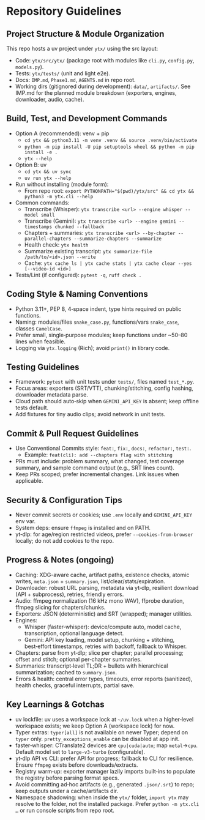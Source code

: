 # Repository Guidelines

## Project Structure & Module Organization
This repo hosts a uv project under `ytx/` using the src layout:
- Code: `ytx/src/ytx/` (package root with modules like `cli.py`, `config.py`, `models.py`).
- Tests: `ytx/tests/` (unit and light e2e).
- Docs: `IMP.md`, `Phase1.md`, `AGENTS.md` in repo root.
- Working dirs (gitignored during development): `data/`, `artifacts/`.
See IMP.md for the planned module breakdown (exporters, engines, downloader, audio, cache).

## Build, Test, and Development Commands
- Option A (recommended): venv + pip
  - `cd ytx && python3.11 -m venv .venv && source .venv/bin/activate`
  - `python -m pip install -U pip setuptools wheel && python -m pip install -e .`
  - `ytx --help`
- Option B: uv
  - `cd ytx && uv sync`
  - `uv run ytx --help`
- Run without installing (module form):
  - From repo root: `export PYTHONPATH="$(pwd)/ytx/src" && cd ytx && python3 -m ytx.cli --help`
- Common commands:
  - Transcribe (Whisper): `ytx transcribe <url> --engine whisper --model small`
  - Transcribe (Gemini): `ytx transcribe <url> --engine gemini --timestamps chunked --fallback`
  - Chapters + summaries: `ytx transcribe <url> --by-chapter --parallel-chapters --summarize-chapters --summarize`
  - Health check: `ytx health`
  - Summarize existing transcript: `ytx summarize-file /path/to/<id>.json --write`
  - Cache: `ytx cache ls | ytx cache stats | ytx cache clear --yes [--video-id <id>]`
 - Tests/Lint (if configured): `pytest -q`, `ruff check .`

## Coding Style & Naming Conventions
- Python 3.11+, PEP 8, 4‑space indent, type hints required on public functions.
- Naming: modules/files `snake_case.py`, functions/vars `snake_case`, classes `CamelCase`.
- Prefer small, single‑purpose modules; keep functions under ~50–80 lines when feasible.
- Logging via `ytx.logging` (Rich); avoid `print()` in library code.

## Testing Guidelines
- Framework: `pytest` with unit tests under `tests/`, files named `test_*.py`.
- Focus areas: exporters (SRT/VTT), chunking/stitching, config hashing, downloader metadata parse.
- Cloud path should auto‑skip when `GEMINI_API_KEY` is absent; keep offline tests default.
- Add fixtures for tiny audio clips; avoid network in unit tests.

## Commit & Pull Request Guidelines
- Use Conventional Commits style: `feat:`, `fix:`, `docs:`, `refactor:`, `test:`.
  - Example: `feat(cli): add --chapters flag with stitching`
- PRs must include: problem summary, what changed, test coverage summary, and sample command output (e.g., SRT lines count).
- Keep PRs scoped; prefer incremental changes. Link issues when applicable.

## Security & Configuration Tips
- Never commit secrets or cookies; use `.env` locally and `GEMINI_API_KEY` env var.
- System deps: ensure `ffmpeg` is installed and on PATH.
- yt‑dlp: for age/region restricted videos, prefer `--cookies-from-browser` locally; do not add cookies to the repo.

## Progress & Notes (ongoing)
- Caching: XDG-aware cache, artifact paths, existence checks, atomic writes, `meta.json` + `summary.json`, list/clear/stats/expiration.
- Downloader: robust URL parsing, metadata via yt‑dlp, resilient download (API + subprocess), retries, friendly errors.
- Audio: ffmpeg normalization (16 kHz mono WAV), ffprobe duration, ffmpeg slicing for chapters/chunks.
- Exporters: JSON (deterministic) and SRT (wrapped); manager utilities.
- Engines:
  - Whisper (faster‑whisper): device/compute auto, model cache, transcription, optional language detect.
  - Gemini: API key loading, model setup, chunking + stitching, best‑effort timestamps, retries with backoff, fallback to Whisper.
- Chapters: parse from yt‑dlp; slice per chapter; parallel processing; offset and stitch; optional per‑chapter summaries.
- Summaries: transcript‑level TL;DR + bullets with hierarchical summarization; cached to `summary.json`.
- Errors & health: central error types, timeouts, error reports (sanitized), health checks, graceful interrupts, partial save.

## Key Learnings & Gotchas
- uv lockfile: uv uses a workspace lock at `~/uv.lock` when a higher‑level workspace exists; we keep Option A (workspace lock) for now.
- Typer extras: `typer[all]` is not available on newer Typer; depend on `typer` only. `pretty_exceptions_enable` can be disabled at app init.
- faster‑whisper: CTranslate2 devices are `cpu|cuda|auto`; map `metal`→`cpu`. Default model set to `large-v3-turbo` (configurable).
- yt‑dlp API vs CLI: prefer API for progress; fallback to CLI for resilience. Ensure `ffmpeg` exists before downloads/extracts.
- Registry warm‑up: exporter manager lazily imports built‑ins to populate the registry before parsing format specs.
- Avoid committing ad‑hoc artifacts (e.g., generated `.json/.srt`) to repo; keep outputs under a cache/artifacts dir.
 - Namespace shadowing: when inside the `ytx/` folder, `import ytx` may resolve to the folder, not the installed package. Prefer `python -m ytx.cli …` or run console scripts from repo root.
